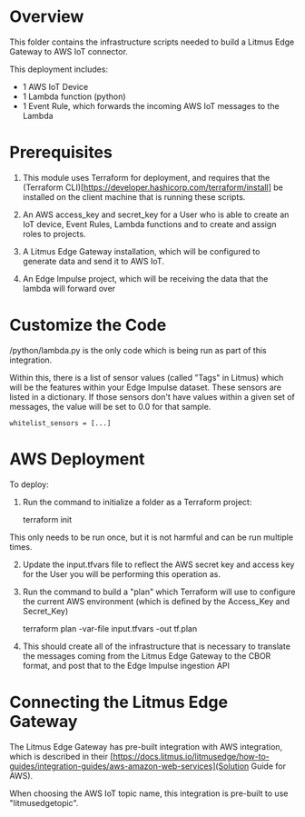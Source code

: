 # Overview

This folder contains the infrastructure scripts needed to build a Litmus Edge Gateway to AWS IoT connector.

This deployment includes: 

- 1 AWS IoT Device
- 1 Lambda function (python)
- 1 Event Rule, which forwards the incoming AWS IoT messages to the Lambda

# Prerequisites

1. This module uses Terraform for deployment, and requires that the (Terraform CLI)[https://developer.hashicorp.com/terraform/install] be installed on the client machine that is running these scripts.

2. An AWS access_key and secret_key for a User who is able to create an IoT device, Event Rules, Lambda functions and to create and assign roles to projects.

3. A Litmus Edge Gateway installation, which will be configured to generate data and send it to AWS IoT. 

4. An Edge Impulse project, which will be receiving the data that the lambda will forward over

# Customize the Code

/python/lambda.py is the only code which is being run as part of this integration. 

Within this, there is a list of sensor values (called "Tags" in Litmus) which will be the features within your Edge Impulse dataset. These sensors are listed in a dictionary. If those sensors don't have values within a given set of messages, the value will be set to 0.0 for that sample. 

    whitelist_sensors = [...]

# AWS Deployment 

To deploy: 

1. Run the command to initialize a folder as a Terraform project: 

    terraform init

This only needs to be run once, but it is not harmful and can be run multiple times. 

2. Update the input.tfvars file to reflect the AWS secret key and access key for the User you will be performing this operation as. 

3. Run the command to build a "plan" which Terraform will use to configure the current AWS environment (which is defined by the Access_Key and Secret_Key)

    terraform plan -var-file input.tfvars -out tf.plan

4. This should create all of the infrastructure that is necessary to translate the messages coming from the Litmus Edge Gateway to the CBOR format, and post that to the Edge Impulse ingestion API

# Connecting the Litmus Edge Gateway 

The Litmus Edge Gateway has pre-built integration with AWS integration, which is described in their [https://docs.litmus.io/litmusedge/how-to-guides/integration-guides/aws-amazon-web-services](Solution Guide for AWS).

When choosing the AWS IoT topic name, this integration is pre-built to use "litmusedgetopic".
